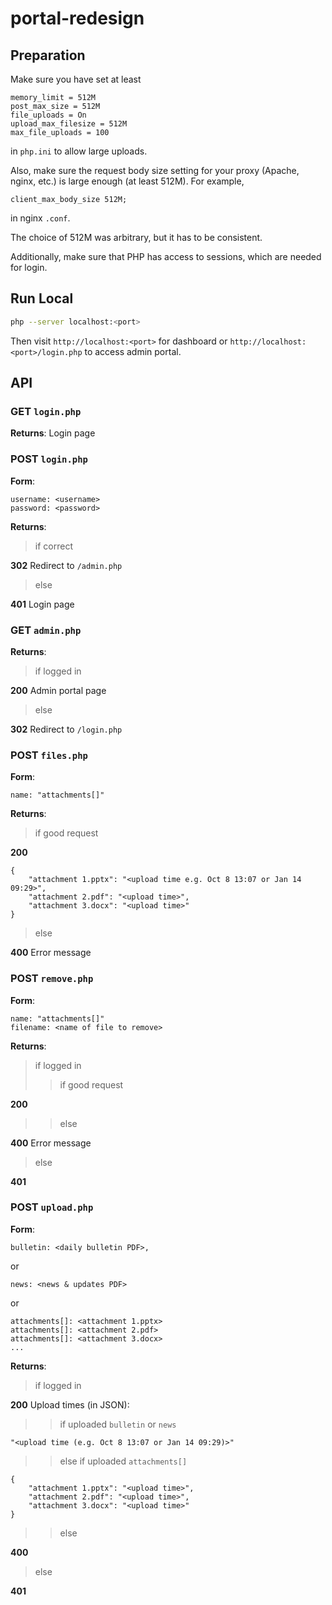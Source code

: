 # portal-redesign

## Preparation

Make sure you have set at least
```
memory_limit = 512M
post_max_size = 512M
file_uploads = On
upload_max_filesize = 512M
max_file_uploads = 100
```
in `php.ini` to allow large uploads.

Also, make sure the request body size setting for your proxy (Apache, nginx, etc.) is large enough (at least 512M). For example,
```
client_max_body_size 512M;
```
in nginx `.conf`.

The choice of 512M was arbitrary, but it has to be consistent.

Additionally, make sure that PHP has access to sessions, which are needed for login.

## Run Local
```sh
php --server localhost:<port>
```
Then visit `http://localhost:<port>` for dashboard or `http://localhost:<port>/login.php` to access admin portal.

## API
### GET `login.php`
**Returns**: Login page

### POST `login.php`
**Form**:

```
username: <username>
password: <password>
```

**Returns**:

> if correct

**302** Redirect to `/admin.php`

> else

**401** Login page

### GET `admin.php`
**Returns**:

> if logged in

**200** Admin portal page

> else

**302** Redirect to `/login.php`

### POST `files.php`
**Form**:

```
name: "attachments[]"
```

**Returns**:

> if good request

**200**
```
{
    "attachment 1.pptx": "<upload time e.g. Oct 8 13:07 or Jan 14 09:29>",
    "attachment 2.pdf": "<upload time>",
    "attachment 3.docx": "<upload time>"
}
```

> else

**400** Error message

### POST `remove.php`
**Form**:

```
name: "attachments[]"
filename: <name of file to remove>
```

**Returns**:

> if logged in
>> if good request

**200**

>> else

**400** Error message

> else

**401**

### POST `upload.php`
**Form**:

```
bulletin: <daily bulletin PDF>,
```
or
```
news: <news & updates PDF>
```
or
```
attachments[]: <attachment 1.pptx>
attachments[]: <attachment 2.pdf>
attachments[]: <attachment 3.docx>
...
```

**Returns**:

> if logged in

**200** Upload times (in JSON):

>> if uploaded `bulletin` or `news`

```
"<upload time (e.g. Oct 8 13:07 or Jan 14 09:29)>"
```

>> else if uploaded `attachments[]`

```
{
    "attachment 1.pptx": "<upload time>",
    "attachment 2.pdf": "<upload time>",
    "attachment 3.docx": "<upload time>"
}
```

>> else

**400**

> else

**401**
